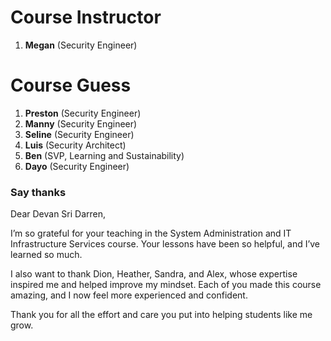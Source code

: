 # Course Instructor

1. **Megan** (Security Engineer)

# Course Guess

1. **Preston** (Security Engineer)
2. **Manny** (Security Engineer)
3. **Seline** (Security Engineer)
4. **Luis** (Security Architect)
5. **Ben** (SVP, Learning and Sustainability)
6. **Dayo** (Security Engineer)

### Say thanks

Dear Devan Sri Darren,

I’m so grateful for your teaching in the System Administration and IT Infrastructure Services course.
Your lessons have been so helpful, and I’ve learned so much.

I also want to thank Dion, Heather, Sandra, and Alex, whose expertise inspired me and helped improve my mindset.
Each of you made this course amazing, and I now feel more experienced and confident.

Thank you for all the effort and care you put into helping students like me grow.
